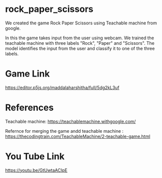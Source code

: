 # rock_paper_scissors
We created the game Rock Paper Scissors using Teachable machine from google.

In this the game takes input from the user using webcam.
We trained the teachable machine with three labels "Rock", "Paper" and "Scissors".
The model identifies the input from the user and classify it to one of the three labels.

# Game Link
https://editor.p5js.org/maddalaharshitha/full/5dg2kL3uf

# References
Teachable machine: https://teachablemachine.withgoogle.com/

Refernce for merging the game andd teachable machine : https://thecodingtrain.com/TeachableMachine/2-teachable-game.html


# You Tube Link

https://youtu.be/GtUwtaACIpE

